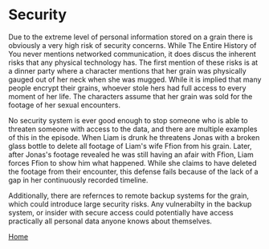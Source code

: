 # Security

Due to the extreme level of personal information stored on a grain there is obviously a very high risk of security concerns. While The Entire History of You never mentions networked communication, it does discus the inherent risks that any physical technology has. The first mention of these risks is at a dinner party where a character mentions that her grain was physically gauged out of her neck when she was mugged. While it is implied that many people encrypt their grains, whoever stole hers had full access to every moment of her life. The characters assume that her grain was sold for the footage of her sexual encounters. 

No security system is ever good enough to stop someone who is able to threaten someone with access to the data, and there are multiple examples of this in the episode. When Liam is drunk he threatens Jonas with a broken glass bottle to delete all footage of Liam's wife Ffion from his grain. Later, after Jonas's footage revealed he was still having an afair with Ffion, Liam forces Ffion to show him what happened. While she claims to have deleted the footage from their encounter, this defense fails because of the lack of a gap in her continuously recorded timeline.

Additionally, there are refernces to remote backup systems for the grain, which could introduce large security risks. Any vulnerabilty in the backup system, or insider with secure access could potentially have access practically all personal data anyone knows about themselves.

[Home](https://saahilclaypool.github.io/blackmirror/)